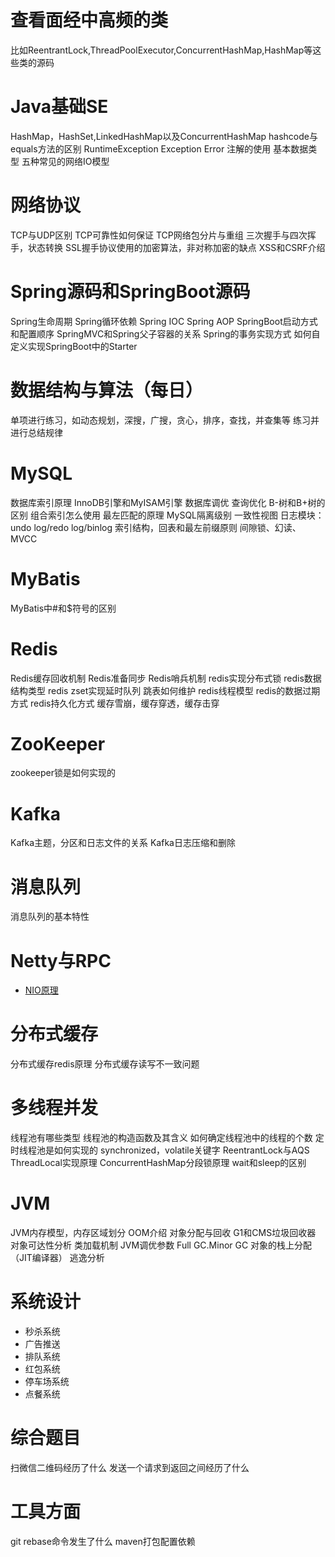# 查看面经中高频的类
比如ReentrantLock,ThreadPoolExecutor,ConcurrentHashMap,HashMap等这些类的源码

# Java基础SE
HashMap，HashSet,LinkedHashMap以及ConcurrentHashMap
hashcode与equals方法的区别
RuntimeException Exception Error
注解的使用
基本数据类型
五种常见的网络IO模型

# 网络协议
TCP与UDP区别
TCP可靠性如何保证
TCP网络包分片与重组
三次握手与四次挥手，状态转换
SSL握手协议使用的加密算法，非对称加密的缺点
XSS和CSRF介绍


# Spring源码和SpringBoot源码
Spring生命周期
Spring循环依赖
Spring IOC
Spring AOP
SpringBoot启动方式和配置顺序
SpringMVC和Spring父子容器的关系
Spring的事务实现方式
如何自定义实现SpringBoot中的Starter

# 数据结构与算法（每日）
单项进行练习，如动态规划，深搜，广搜，贪心，排序，查找，并查集等
练习并进行总结规律

# MySQL
数据库索引原理
InnoDB引擎和MyISAM引擎
数据库调优
查询优化
B-树和B+树的区别
组合索引怎么使用
最左匹配的原理
MySQL隔离级别
一致性视图
日志模块：undo log/redo log/binlog
索引结构，回表和最左前缀原则
间隙锁、幻读、MVCC

# MyBatis
MyBatis中#和$符号的区别

# Redis
Redis缓存回收机制
Redis准备同步
Redis哨兵机制
redis实现分布式锁
redis数据结构类型
redis zset实现延时队列
跳表如何维护
redis线程模型
redis的数据过期方式
redis持久化方式
缓存雪崩，缓存穿透，缓存击穿

# ZooKeeper
zookeeper锁是如何实现的

# Kafka
Kafka主题，分区和日志文件的关系
Kafka日志压缩和删除

# 消息队列
消息队列的基本特性

# Netty与RPC
- [NIO原理](https://github.com/LengendOfDong/Blog/blob/master/%E9%9D%A2%E7%BB%8F/%E6%9D%82%E5%AD%A6/NIO%E5%8E%9F%E7%90%86.md)

# 分布式缓存
分布式缓存redis原理
分布式缓存读写不一致问题

# 多线程并发
线程池有哪些类型
线程池的构造函数及其含义
如何确定线程池中的线程的个数
定时线程池是如何实现的
synchronized，volatile关键字
ReentrantLock与AQS
ThreadLocal实现原理
ConcurrentHashMap分段锁原理
wait和sleep的区别

# JVM
JVM内存模型，内存区域划分
OOM介绍
对象分配与回收
G1和CMS垃圾回收器
对象可达性分析
类加载机制
JVM调优参数
Full GC.Minor GC
对象的栈上分配（JIT编译器）
逃逸分析

# 系统设计
- 秒杀系统
- 广告推送
- 排队系统
- 红包系统
- 停车场系统
- 点餐系统

# 综合题目
扫微信二维码经历了什么
发送一个请求到返回之间经历了什么

# 工具方面
git rebase命令发生了什么
maven打包配置依赖
